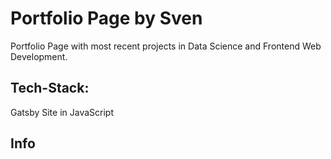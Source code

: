 # Portfolio Page by Sven

Portfolio Page with most recent projects in Data Science and Frontend Web Development.


## Tech-Stack:
Gatsby Site in JavaScript 

## Info


